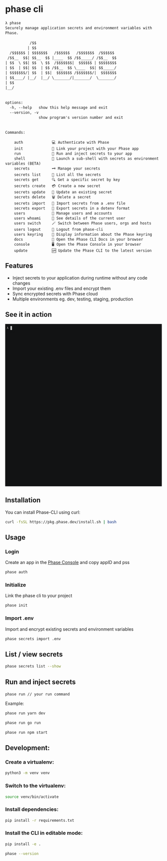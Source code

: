 # phase cli

```
λ phase
Securely manage application secrets and environment variables with Phase.

           /$$
          | $$
  /$$$$$$ | $$$$$$$   /$$$$$$   /$$$$$$$  /$$$$$$
 /$$__  $$| $$__  $$ |____  $$ /$$_____/ /$$__  $$
| $$  \ $$| $$  \ $$  /$$$$$$$|  $$$$$$ | $$$$$$$$
| $$  | $$| $$  | $$ /$$__  $$ \____  $$| $$_____/
| $$$$$$$/| $$  | $$|  $$$$$$$ /$$$$$$$/|  $$$$$$$
| $$____/ |__/  |__/ \_______/|_______/  \_______/
| $$
|__/


options:
  -h, --help   show this help message and exit
  --version, -v
               show program's version number and exit


Commands:

    auth             💻 Authenticate with Phase
    init             🔗 Link your project with your Phase app
    run              🚀 Run and inject secrets to your app
    shell            🐚 Launch a sub-shell with secrets as environment variables (BETA)
    secrets          🗝️ Manage your secrets
    secrets list     📇 List all the secrets
    secrets get      🔍 Get a specific secret by key
    secrets create   💳 Create a new secret
    secrets update   📝 Update an existing secret
    secrets delete   🗑️ Delete a secret
    secrets import   📩 Import secrets from a .env file
    secrets export   🥡 Export secrets in a dotenv format
    users            👥 Manage users and accounts
    users whoami     🙋 See details of the current user
    users switch     🪄 Switch between Phase users, orgs and hosts
    users logout     🏃 Logout from phase-cli
    users keyring    🔐 Display information about the Phase keyring
    docs             📖 Open the Phase CLI Docs in your browser
    console          🖥️ Open the Phase Console in your browser
    update           🆙 Update the Phase CLI to the latest version
```

## Features

- Inject secrets to your application during runtime without any code changes
- Import your existing .env files and encrypt them
- Sync encrypted secrets with Phase cloud
- Multiple environments eg. dev, testing, staging, production

## See it in action

[![asciicast](media/phase-cli-demo.gif)](asciinema-cli-demo)

## Installation

You can install Phase-CLI using curl:

```bash
curl -fsSL https://pkg.phase.dev/install.sh | bash
```

## Usage

### Login

Create an app in the [Phase Console](https://console.phase.dev) and copy appID and pss

```bash
phase auth
```

### Initialize

Link the phase cli to your project

```bash
phase init
```

### Import .env

Import and encrypt existing secrets and environment variables

```bash
phase secrets import .env
```

## List / view secrets

```bash
phase secrets list --show
```

## Run and inject secrets

`phase run // your run command`

Example:

```bash
phase run yarn dev
```

```bash
phase run go run
```

```bash
phase run npm start
```

## Development:

### Create a virtualenv:

```bash
python3 -m venv venv
```

### Switch to the virtualenv:

```bash
source venv/bin/activate
```

### Install dependencies:

```bash
pip install -r requirements.txt
```

### Install the CLI in editable mode:

```bash
pip install -e .
```

```bash
phase --version
```